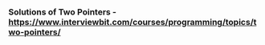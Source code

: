 ### Solutions of Two Pointers - https://www.interviewbit.com/courses/programming/topics/two-pointers/